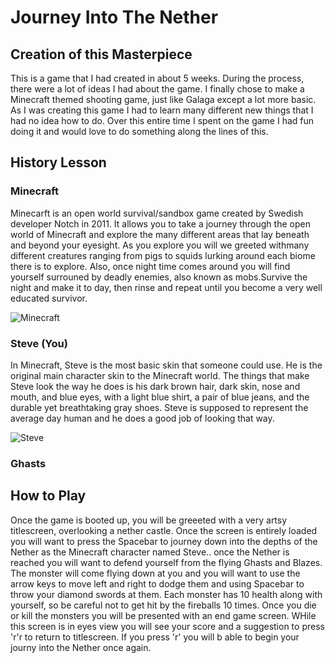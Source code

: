 # Journey Into The Nether

## Creation of this Masterpiece

This is a game that I had created in about 5 weeks. During the process, there were a lot of ideas I had about the game. I finally chose to make a Minecraft themed shooting game, just like Galaga except a lot more basic. As I was creating this game I had to learn many different new things that I had no idea how to do. Over this entire time I spent on the game I had fun doing it and would love to do something along the lines of this.

## History Lesson

### Minecraft

Minecarft is an open world survival/sandbox game created by Swedish developer Notch in 2011. It allows you to take a journey through the open world of Minecraft and explore the many different areas that lay beneath and beyond your eyesight. As you explore you will we greeted withmany different creatures ranging from pigs to squids lurking around each biome there is to explore. Also, once night time comes around you will find yourself surrouned by deadly enemies, also known as mobs.Survive the night and make it to day, then rinse and repeat until you become a very well educated survivor.

![Minecraft](https://raw.githubusercontent.com/vgShadow/Space-War-Game/master/download.jpg)

### Steve (You)

In Minecraft, Steve is the most basic skin that someone could use. He is the original main character skin to the Minecraft world. The things that make Steve look the way he does is his dark brown hair, dark skin, nose and mouth, and blue eyes, with a light blue shirt, a pair of blue jeans, and the durable yet breathtaking gray shoes. Steve is supposed to represent the average day human and he does a good job of looking that way.

![Steve](https://raw.githubusercontent.com/vgShadow/Space-War-Game/master/steve.png)

### Ghasts


## How to Play

Once the game is booted up, you will be greeeted with a very artsy titlescreen, overlooking a nether castle. Once the screen is entirely loaded you will want to press the Spacebar to journey down into the depths of the Nether as the Minecraft character named Steve.. once the Nether is reached you will want to defend yourself from the flying Ghasts and Blazes. The monster will come flying down at you and you will want to use the arrow keys to move left and right to dodge them and using Spacebar to throw your diamond swords at them. Each monster has 10 health along with yourself, so be careful not to get hit by the fireballs 10 times. Once you die or kill the monsters you will be presented with an end game screen. WHile this screen is in eyes view you will see your score and a suggestion to press 'r'r to return to titlescreen. If you press 'r' you will b able to begin your journy into the Nether once again.  


